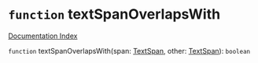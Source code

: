 # `function` textSpanOverlapsWith

[Documentation Index](../README.md)

`function` textSpanOverlapsWith(span: [TextSpan](../private.interface.TextSpan/README.md), other: [TextSpan](../private.interface.TextSpan/README.md)): `boolean`